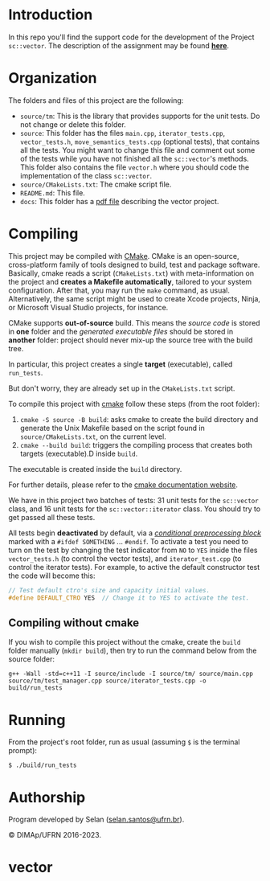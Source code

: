 # Introduction

In this repo you'll find the support code for the development of the Project `sc::vector`.
The description of the assignment may be found [**here**](docs/projeto_TAD_vector.pdf).

# Organization

The folders and files of this project are the following:

- `source/tm`: This is the library that provides supports for the unit tests. Do not change or delete this folder.
- `source`: This folder has the files `main.cpp`, `iterator_tests.cpp`, `vector_tests.h`, `move_semantics_tests.cpp` (optional tests), that contains all the tests. You might want to change this file and comment out some of the tests while you have not finished all the `sc::vector`'s methods. This folder also contains the file `vector.h` where you should code the implementation of the class `sc::vector`.
- `source/CMakeLists.txt`: The cmake script file.
- `README.md`: This file.
- `docs`: This folder has a [pdf file](docs/projeto_TAD_vector.pdf) describing the vector project.

# Compiling

This project may be compiled with [CMake](https://cmake.org). CMake is an open-source, cross-platform family of tools designed to build, test and package software. Basically, cmake reads a script (`CMakeLists.txt`) with meta-information on the project and **creates a Makefile automatically**, tailored to your system configuration.
After that, you may run the `make` command, as usual.
Alternatively, the same script might be used to create Xcode projects, Ninja, or Microsoft Visual Studio projects, for instance.

CMake supports **out-of-source** build. This means the _source code_ is stored in **one** folder and the _generated executable files_ should be stored in **another** folder: project should never mix-up the source tree with the build tree.

In particular, this project creates a single **target** (executable), called `run_tests`.

But don't worry, they are already set up in the `CMakeLists.txt` script.

To compile this project with [cmake](https://cmake.org) follow these steps (from the root folder):

1. `cmake -S source -B build`: asks cmake to create the build directory and generate the Unix Makefile based on the script found in `source/CMakeLists.txt`, on the current level.
2. `cmake --build build`: triggers the compiling process that creates both targets (executable).D inside `build`.

The executable is created inside the `build` directory.

For further details, please refer to the [cmake documentation website](https://cmake.org/cmake/help/v3.14/manual/cmake.1.html).

We have in this project two batches of tests: 31 unit tests for the `sc::vector` class, and 16 unit tests for the `sc::vector::iterator` class. You should try to get passed all these tests.

All tests begin **deactivated** by default, via a [_conditional preprocessing block_](https://en.cppreference.com/w/cpp/preprocessor/conditional) marked with a `#ifdef SOMETHING` ... `#endif`.
To activate a test you need to turn on the test by changing the test indicator from `NO` to `YES` inside the files `vector_tests.h` (to control the vector tests), and `iterator_test.cpp` (to control the iterator tests).
For example, to active the default constructor test the code will become this:

```c++
// Test default ctro's size and capacity initial values.
#define DEFAULT_CTRO YES  // Change it to YES to activate the test.
```

## Compiling without cmake

If you wish to compile this project without the cmake, create the `build` folder manually (`mkdir build`), then try to run the command below from the source folder:

```
g++ -Wall -std=c++11 -I source/include -I source/tm/ source/main.cpp source/tm/test_manager.cpp source/iterator_tests.cpp -o build/run_tests
```

# Running

From the project's root folder, run as usual (assuming `$` is the terminal prompt):

```
$ ./build/run_tests
```

# Authorship

Program developed by Selan (<selan.santos@ufrn.br>).

&copy; DIMAp/UFRN 2016-2023.
# vector
